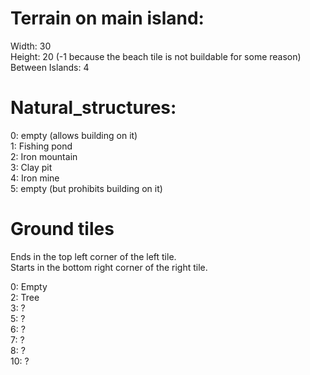 # Terrain on main island:

Width: 30  
Height: 20 (-1 because the beach tile is not buildable for some reason)  
Between Islands: 4

# Natural_structures:

0: empty (allows building on it)  
1: Fishing pond  
2: Iron mountain  
3: Clay pit  
4: Iron mine  
5: empty (but prohibits building on it)

# Ground tiles

Ends in the top left corner of the left tile.  
Starts in the bottom right corner of the right tile.  

0: Empty  
2: Tree  
3: ?  
5: ?  
6: ?  
7: ?  
8: ?  
10: ?  